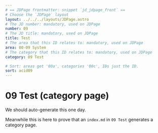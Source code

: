 ```yaml
---
# == JDPage frontmatter: snippet `jd_jdpage_front` ==
# Choose the `JDPage` layout
layout: ../../../layouts/JDPage.astro
# The JD number: mandatory, used on JDPage
number: 09
# The JD title: mandatory, used on JDPage
title: Test
# The area that this ID relates to: mandatory, used on JDPage
area: 00-09 System
# The category that this ID relates to: mandatory, used on JDPage
category: 09 Test

# Sort: areas get '00a', categories '00c', IDs just the ID.
sort: acid09
---
```


# 09 Test (category page)

We should auto-generate this one day.

Meanwhile this is here to prove that an `index.md` in `09 Test` generates a category page.
